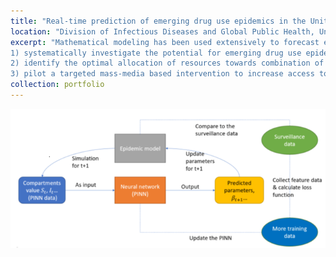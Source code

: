 ```yaml
---
title: "Real-time prediction of emerging drug use epidemics in the United States (UCSD)"
location: "Division of Infectious Diseases and Global Public Health, University of California, San Diego, La Jolla, CA, United States"
excerpt: "Mathematical modeling has been used extensively to forecast emerging and re- emerging infectious disease epidemics because it allows to mechanistically represent the different factors determining disease transmission and their dynamics over time. We will develop a mathematical model of drug use in the United States which represents current patterns of drug use across the country and associated HIV, HCV and overdose incidence. It will explicitly represent heterogeneity in susceptibility to drug use disorders in the population, social networks and the influence of drug markets, law enforcement and healthcare services on drug use and associated health outcomes. This project will 
1) systematically investigate the potential for emerging drug use epidemics; 
2) identify the optimal allocation of resources towards combination of interventions to control them and limit associated harms;
3) pilot a targeted mass-media based intervention to increase access to appropriate prevention methods among a specific population at risk of an emerging drug use in real time as identified by the model. "
collection: portfolio
---
```

![alt text](https://raw.githubusercontent.com/bikaiming93/bikaiming93.github.io/master/images/Project2.png?raw=true)

